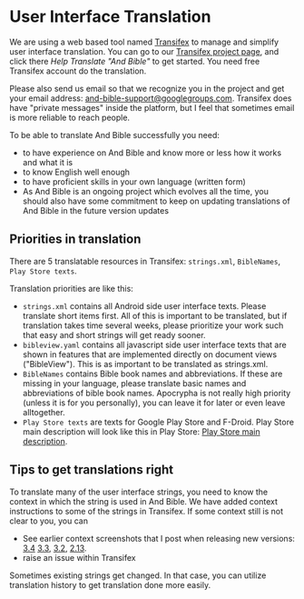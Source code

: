 # User Interface Translation #

We are using a web based tool named [Transifex](https://www.transifex.com/) to manage and simplify user interface translation. You can go to our [Transifex project page](https://www.transifex.com/mjdenham/andbible/), and click there _Help Translate "And Bible"_ to get started. You need free Transifex account do the translation.

Please also send us email so that we recognize you in the project and get your email address: and-bible-support@googlegroups.com. Transifex does have "private messages" inside the platform, but I feel that sometimes email is more reliable to reach people.

To be able to translate And Bible successfully you need:
 - to have experience on And Bible and know more or less how it works and what it is 
 - to know English well enough
 - to have proficient skills in your own language (written form)
 - As And Bible is an ongoing project which evolves all the time, you should also have some commitment to keep on updating translations of And Bible in the future version updates
 
## Priorities in translation

There are 5 translatable resources in Transifex: `strings.xml`, `BibleNames`, `Play Store texts`.

Translation priorities are like this:

 - `strings.xml` contains all Android side user interface texts. Please translate short items first. All of this is important to be translated, but if translation takes time several weeks, please prioritize your work such that easy and short strings will get ready sooner.
 - `bibleview.yaml` contains all javascript side user interface texts that are shown in features that are implemented directly on document views ("BibleView"). This is as important to be translated as strings.xml. 
 - `BibleNames` contains Bible book names and abbreviations. If these are missing in your language, please translate basic names and abbreviations of bible book names. Apocrypha is not really high priority (unless it is for you personally), you can leave it for later or even leave alltogether.
 - `Play Store texts` are texts for Google Play Store and F-Droid. Play Store main description will look like this in Play Store: [Play Store main description](https://docs.google.com/document/d/1qvYphf-YrGFT6-lwKvXV9b-v2bIFTng1zYMKDPNSUII/edit).

## Tips to get translations right ##

To translate many of the user interface strings, you need to know the context in which the string is used in And Bible. We have added context instructions to some of the strings in Transifex. If some context still is not clear to you, you can

- See earlier context screenshots that I post when releasing new versions: [3.4](https://github.com/AndBible/and-bible/issues/1028) [3.3](https://github.com/AndBible/and-bible/issues/573), [3.2](https://github.com/AndBible/and-bible/issues/472), [2.13](https://github.com/AndBible/and-bible/issues/159).
- raise an issue within Transifex 

Sometimes existing strings get changed. In that case, you can utilize translation history to get translation done more easily. 


